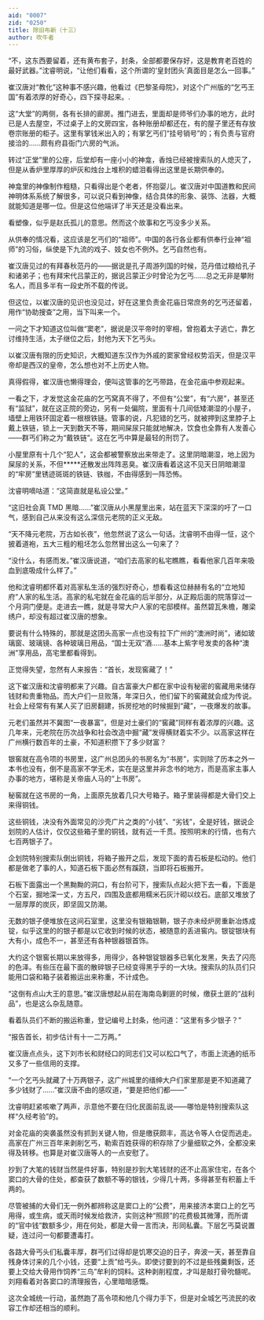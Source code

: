 ```yaml
---
aid: "0007"
zid: "0250"
title: 除旧布新（十三）
author: 吹牛者
---
```


“不，这东西要留着，还有黄布套子，封条，全部都要保存好，这是教育老百姓的最好武器。”沈睿明说，“让他们看看，这个所谓的‘皇封团头’真面目是怎么一回事。”

崔汉唐对“教化”这种事不感兴趣，他看过《巴黎圣母院》，对这个广州版的“乞丐王国”有着浓厚的好奇心，四下探寻起来。.

这“大堂”的两侧，各有长排的廊房。推门进去，里面却是师爷们办事的地方，此时已是人去屋空，不过桌子上的文房四宝，各种账册却都还在，有的屋子里还有存放卷宗账册的柜子。这里有掌钱米出入的；有掌乞丐们“挂号销号”的；有负责与官府接洽的……颇有府县衙门六房的气派。

转过“正堂”里的公座，后堂却有一座小小的神龛，香烛已经被搜索队的人熄灭了，但是从香炉里厚厚的炉灰和烛台上堆积的蜡泪看得出这里是长期供奉的。

神龛里的神像制作粗糙，只看得出是个老者，怀抱婴儿。崔汉唐对中国道教和民间神明体系系统了解很多，可以说只看到神像，结合具体的形象、装饰、法器，大概就能知道是哪一位。但是这位他端详了半天还是没看出来。

看塑像，似乎是赵氏孤儿的意思。然而这个故事和乞丐没多少关系。

从供奉的情况看，这应该是乞丐们的“祖师”。中国的各行各业都有供奉行业神“祖师”的习俗，纵使是下九流的戏子、妓女也不例外。乞丐自然也有。

崔汉唐见过的有拜春秋范丹的――据说是孔子周游列国的时候，范丹借过粮给孔子和诸弟子；也有拜宋代吕蒙正的，据说吕蒙正少时曾沦为乞丐……总之无非是攀附名人，而且多半有一段史所不载的传说。

但这位，以崔汉唐的见识也没见过，好在这里负责金花庙日常庶务的乞丐还留着，用作“协助搜查”之用，当下叫来一个。

一问之下才知道这位叫做“窦老”，据说是汉平帝时的宰相，曾抱着太子逃亡，靠乞讨维持生活，太子继位之后，封他为天下乞丐头。

以崔汉唐有限的历史知识，大概知道东汉作为外戚的窦家曾经权势滔天，但是汉平帝却是西汉的皇帝，怎么想也对不上历史人物。

真得假得，崔汉唐也懒得理会，便叫这管事的乞丐带路，在金花庙中参观起来。

一看之下，才发觉这金花庙的乞丐窝真不得了，不但有“公堂”，有“六房”，甚至还有“监狱”，就在这正院的旁边，另有一处偏院，里面有十几间低矮潮湿的小屋子，墙壁上用铁环固定着一根根铁链。管事的说，凡犯错的乞丐，就被押到这里脖子上戴上铁链，锁上一天到数天不等，期间屎尿只能就地解决，饮食也全靠有人发善心――群丐们称之为“戴铁链”。这在乞丐中算是最轻的刑罚了。

小屋里原有十几个“犯人”，这会都被警察放出来带走了。这里阴暗潮湿，地上因为屎尿的关系，不但**\***还散发出阵阵恶臭。崔汉唐看着这这不见天日阴暗潮湿的“牢房”里锈迹斑斑的铁链、铁枷，不由得感到一阵恐怖。

沈睿明嘀咕道：“这简直就是私设公堂。”

“这旧社会真 TMD 黑暗……”崔汉唐从小黑屋里出来，站在蓝天下深深的吁了一口气，感到自己从来没有这么深信元老院的正义无敌。

“天不降元老院，万古如长夜”，他忽然说了这么一句话。沈睿明不由得一怔，这个披着道袍，五大三粗的粗坯怎么忽然冒出这么一句来了？

“没什么，有感而发。”崔汉唐说道，“咱们去高家的私宅瞧瞧，看看他家几百年来吸血到底吸成什么样了。”

他和沈睿明都怀着对高家私生活的强烈好奇心，想看看这位赫赫有名的“立地知府”人家的私生活。高家的私宅就在金花庙的后半部分，从正殿后面的院落穿过一个月洞门便是。走进去一瞧，就是寻常大户人家的宅邸模样。虽然碧瓦朱檐，雕梁绣户，却没有超过崔汉唐的想象。

要说有什么特殊的，那就是这团头高家一点也没有拉下广州的“澳洲时尚”，诸如玻璃窗、玻璃镜、各种玻璃日用品，“国士无双”酒……基本上紫字号发卖的各种“澳洲”享用品，高宅里都看得到。

正觉得失望，忽然有人来报告：“首长，发现窖藏了！”

这下崔汉唐和沈睿明都来了兴趣。自古富豪大户都在家中设有秘密的窖藏用来储存钱财和贵重物品。而大户们一旦败落，年深日久，他们留下的窖藏就会成为传说。社会上经常有有某人买了旧房翻建，拆房挖地的时候掘到“藏”，一夜爆发的故事。

元老们虽然并不冀图“一夜暴富”，但是对土豪们的“窖藏”同样有着浓厚的兴趣。这几年来，元老院在历次战争和社会改造中掘“藏”发得横财着实不少。以高家这样在广州横行数百年的土豪，不知道积攒下了多少财富？

银窖就在高令项的书房里，这广州总团头的书房名为“书房”，实则除了历本之外一本书也没有，倒不是高家不学无术，实在是这里并非念书的地方，而是高家主事人办事的地方，堪称是关帝庙人马的“上书房”。

秘窖就在这书房的一角，上面原先放着几只大号箱子。箱子里装得都是大骨们交上来得铜钱。

这些铜钱，决没有外面常见的沙壳广片之类的“小钱”、“劣钱”，全是好钱，据说企划院的人估计，仅仅这些箱子里的铜钱，就有近一千贯。按照明末的行情，也有六七百两银子了。

企划院特别搜索队倒出铜钱，将箱子搬开之后，发现下面的青石板是松动的。他们都是做老了事的人，知道石板下面必然有蹊跷，当即将石板搬开。

石板下面露出一个黑黝黝的洞口，有台阶可下，搜索队点起火把下去一看，下面是个石室，掘地深一丈，方五尺，四围及底都用糯米石灰汁砌以纹石。底部又堆放了一层厚厚的炭灰，即坚固又防潮。

无数的银子便堆放在这间石室里，这里没有银箱银鞘，银子亦未经炉房重新冶炼成锭，似乎这里的的银子都是以它收到时候的状态，被随意的丢进窖内。银锭银块有大有小，成色不一，甚至还有各种银器银首饰。

大约这个银窖长期以来放得多，用得少，各种银锭银器多已氧化发黑，失去了闪亮的色泽。有些压在最下面的散碎银子已经变得黑乎乎的一大块。搜索队的队员们只能用口袋和箱子装着搬运出来称重，不计成色。

“这倒有点山大王的意思。”崔汉唐想起从前在海南岛剿匪的时候，缴获土匪的“战利品”，也是这么杂乱随意。

看着队员们不断的搬运称重，登记编号上封条，他问道：“这里有多少银子？”

“报告首长，初步估计有十一二万两。”

崔汉唐点点头，这下刘市长和财经口的同志们又可以松口气了，市面上流通的纸币又多了一些信用的支撑。

“一个乞丐头就藏了十万两银子，这广州城里的缙绅大户们家里那是更不知道藏了多少钱财了……”崔汉唐不由的感叹道，“要是把他们都――”

沈睿明赶紧咳嗽了两声，示意他不要在归化民面前乱说――哪怕是特别搜索队这样“久经考验”的。

对金花庙的突袭虽然没有抓到关键人物，但是缴获颇丰，高达令等人仓促而逃走。高家在广州三百年来剥削乞丐，勒索百姓获得的积存除了少量细软之外，全都没来得及转移。也算是对崔汉唐等人的一点安慰了。

抄到了大笔的钱财当然是件好事，特别是抄到大笔钱财的还不止高家住宅，在各个窦口的大骨的住处，都查获了数额不等的银钱，少得几十两，多得甚至有积蓄上千两的。

尽管被捕的大骨们无一例外都辨称这是窦口上的“公费”，用来接济本窦口上的乞丐用得，或生病，或天雨时候发给救济，实则这种“照顾”的花费极其微薄，而所谓的“官中钱”数额多少，用在何处，都是大骨一言而决，形同私囊。下层乞丐莫说置疑，连过问一句都要遭毒打。

各路大骨丐头们私囊丰厚，群丐们过得却是饥寒交迫的日子，奔波一天，甚至靠自残身体讨来的几个小钱，还要“上贡”给丐头。即使讨要到的不过是些残羹剩饭，还要上交给大骨用作饲养“三鸟”牟利的饲料。这种剥削程度，才叫是敲打骨吮髓呢。刘翔看着对各窦口的清理报告，心里暗暗感慨。

这次全城统一行动，虽然跑了高令项和他几个得力手下，但是对全城乞丐流民的收容工作却还相当的顺利。
